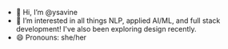 - 👋 Hi, I’m @ysavine
- 🧠 I’m interested in all things NLP, applied AI/ML, and full stack development! I've also been exploring design recently.
- 😄 Pronouns: she/her
